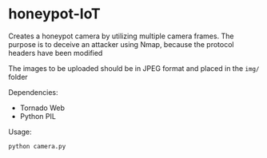 # honeypot-IoT

Creates a honeypot camera by utilizing multiple camera frames.
The purpose is to deceive an attacker using Nmap, because the protocol headers have been modified

The images to be uploaded should be in JPEG format and placed in the `img/` folder

Dependencies:

- Tornado Web 
- Python PIL

Usage:
```
python camera.py
```


